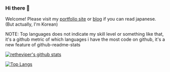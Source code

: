 ### Hi there 👋

Welcome! Please visit my [portfolio site](https://retheviper.netlify.app) or [blog](https://retheviper.github.io) if you can read japanese. (But actually, I'm Korean)

NOTE: Top languages does not indicate my skill level or something like that, it's a github metric of which languages i have the most code on github, it's a new feature of github-readme-stats

[![retheviper's github stats](https://github-readme-stats.vercel.app/api?username=retheviper)](https://github.com/anuraghazra/github-readme-stats)

[![Top Langs](https://github-readme-stats.vercel.app/api/top-langs/?username=retheviper&layout=compact)](https://github.com/anuraghazra/github-readme-stats)
